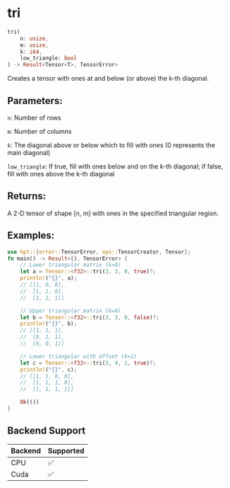 # tri
```rust
tri(
    n: usize,
    m: usize,
    k: i64,
    low_triangle: bool
) -> Result<Tensor<T>, TensorError>
```
Creates a tensor with ones at and below (or above) the k-th diagonal.

## Parameters:
`n`: Number of rows

`m`: Number of columns

`k`: The diagonal above or below which to fill with ones (0 represents the main diagonal)

`low_triangle`: If true, fill with ones below and on the k-th diagonal; if false, fill with ones above the k-th diagonal

## Returns:
A 2-D tensor of shape [n, m] with ones in the specified triangular region.

## Examples:
```rust
use hpt::{error::TensorError, ops::TensorCreator, Tensor};
fn main() -> Result<(), TensorError> {
    // Lower triangular matrix (k=0)
    let a = Tensor::<f32>::tri(3, 3, 0, true)?;
    println!("{}", a);
    // [[1, 0, 0],
    //  [1, 1, 0],
    //  [1, 1, 1]]

    // Upper triangular matrix (k=0)
    let b = Tensor::<f32>::tri(3, 3, 0, false)?;
    println!("{}", b);
    // [[1, 1, 1],
    //  [0, 1, 1],
    //  [0, 0, 1]]

    // Lower triangular with offset (k=1)
    let c = Tensor::<f32>::tri(3, 4, 1, true)?;
    println!("{}", c);
    // [[1, 1, 0, 0],
    //  [1, 1, 1, 0],
    //  [1, 1, 1, 1]]

    Ok(())
}
```
## Backend Support
| Backend | Supported |
|---------|-----------|
| CPU     | ✅         |
| Cuda    | ✅        |